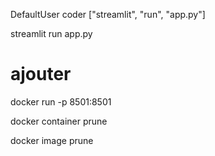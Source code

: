 DefaultUser coder
["streamlit", "run", "app.py"]

streamlit run app.py


# ajouter

docker run -p 8501:8501

docker container prune 

docker image prune 